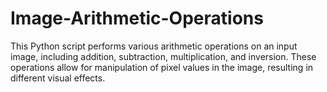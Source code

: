 # Image-Arithmetic-Operations
This Python script performs various arithmetic operations on an input image, including addition, subtraction, multiplication, and inversion. These operations allow for manipulation of pixel values in the image, resulting in different visual effects.
